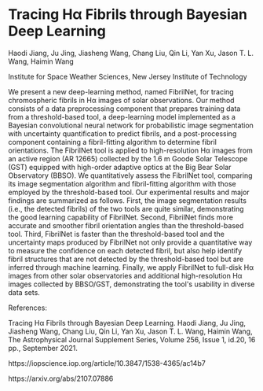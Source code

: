 # Tracing Hα Fibrils through Bayesian Deep Learning
<p>Haodi Jiang, 
Ju Jing, Jiasheng Wang, Chang Liu, Qin Li, Yan Xu, Jason T. L. Wang, Haimin Wang </p>
<p>Institute for Space Weather Sciences, New Jersey Institute of Technology</p>
<p>We present a new deep-learning method, named FibrilNet, for tracing chromospheric fibrils in Hα images of solar observations. 
Our method consists of a data preprocessing component that prepares training data from a threshold-based tool, 
a deep-learning model implemented as a Bayesian convolutional neural network for probabilistic image segmentation 
with uncertainty quantification to predict fibrils, and a post-processing component containing a fibril-fitting algorithm 
to determine fibril orientations. The FibrilNet tool is applied to high-resolution Hα images from an active region (AR 12665) 
collected by the 1.6 m Goode Solar Telescope (GST) equipped with high-order adaptive optics at the Big Bear Solar Observatory (BBSO). 
We quantitatively assess the FibrilNet tool, comparing its image segmentation algorithm and fibril-fitting algorithm 
with those employed by the threshold-based tool. 
Our experimental results and major findings are summarized as follows. 
First, the image segmentation results (i.e., the detected fibrils) of the two tools are quite similar, 
demonstrating the good learning capability of FibrilNet. 
Second, FibrilNet finds more accurate and smoother fibril orientation angles than the threshold-based tool. 
Third, FibrilNet is faster than the threshold-based tool and the uncertainty maps produced by FibrilNet 
not only provide a quantitative way to measure the confidence on each detected fibril, 
but also help identify fibril structures that are not detected by the threshold-based tool 
but are inferred through machine learning. 
Finally, we apply FibrilNet to full-disk Hα images from other solar observatories 
and additional high-resolution Hα images collected by BBSO/GST, 
demonstrating the tool's usability in diverse data sets.</p>

<p>References:</p>
<p>Tracing Hα Fibrils through Bayesian Deep Learning.
Haodi Jiang, Ju Jing, Jiasheng Wang, Chang Liu, Qin Li, Yan Xu, Jason T. L. Wang, Haimin Wang, 
The Astrophysical Journal Supplement Series, Volume 256, Issue 1, id.20, 16 pp., September 2021.</p>
<p>https://iopscience.iop.org/article/10.3847/1538-4365/ac14b7</p>
<p>https://arxiv.org/abs/2107.07886</p>
